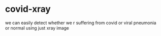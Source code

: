 # covid-xray
we can easily detect whether we r suffering from covid or viral pneumonia or normal using just xray image
